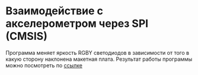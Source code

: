 # Взаимодействие с акселерометром через SPI (CMSIS)

Программа меняет яркость RGBY светодиодов в зависимости от того в какую сторону наклонена макетная плата. Результат работы программы можно посмотреть по [ссылке](https://imgur.com/a/l9CDx8U)
